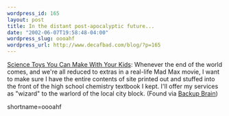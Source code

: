 ```yaml
--- 
wordpress_id: 165
layout: post
title: In the distant post-apocalyptic future...
date: "2002-06-07T19:58:48-04:00"
wordpress_slug: oooahf
wordpress_url: http://www.decafbad.com/blog/?p=165
---
```

<p><a href="http://www.scitoys.com/">Science Toys You Can Make With Your Kids</a>: Whenever the end of the world comes, and we're all reduced to extras in a real-life Mad Max movie, I want to make sure I have the entire contents of site printed out and stuffed into the front of the high school chemistry textbook I kept.  I'll offer my services as "wizard" to the warlord of the local city block.  (Found via <a href="http://www.backupbrain.com/2002_06_02_archive.html#77445228">Backup Brain</a>)</p>
<!--more-->
shortname=oooahf
